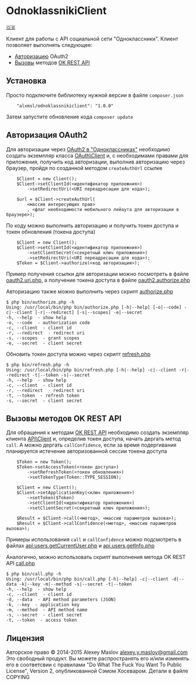 OdnoklassnikiClient
===================

[🇬🇧](/README.en.md)

Клиент для работы с API социальной сети "Одноклассники". Клиент позволяет выполнять следующее:

* [Авторизацию](#oauth2) OAuth2
* [Вызовы](#api) методов [OK REST API](http://apiok.ru/wiki/display/api/Odnoklassniki+REST+API+ru)

Установка
-------

Просто подключите библиотеку нужной версии в файле `composer.json`

```
    "alxmsl/odnoklassnikiclient": "1.0.0"
```

Затем запустите обновление кода `composer update`

## <a name="oauth2"></a> Авторизация OAuth2

Для авторизации через [OAuth2 в "Одноклассниках"](http://apiok.ru/wiki/pages/viewpage.action?pageId=42476652) необходимо
 создать экземпляр класса [OAuth\Client](/source/OAuth2/Client.php) и, с необходимами правами для приложения, получить 
 код авторизации, выполнив авторизацию через браузер, пройдя по созданной методом `createAuthUrl` ссылке 

```
    $Client = new Client();
    $Client->setClientId(<идентификатор прилоежния>)
        ->setRedirectUri(<URI переадресации для кода>);
    
    $url = $Client->createAuthUrl(
        <массив интересующих прав>
        , <флаг необходимости мобильного лейаута для авторизации в браузере>);
```

По коду можно выполнить авторизацию и получить токен доступа и токен обновления (токена доступа)

```
    $Client = new Client();
    $Client->setClientId(<идентификатор прилоежния>)
        ->setClientSecret(<секретный ключ приложения>)
        ->setRedirectUri(<URI переадресации для кода>);
    $Token = $Client->authorize(<код авторизации>);
```

Пример получения ссылки для авторизации можно посмотреть в файле [oauth2.uri.php](/examples/oauth2.uri.php), а получение 
 токена доступа в файле [oauth2.authorize.php](/examples/oauth2.authorize.php)

Авторизацию также можно выполнить через скрипт [authorize.php](/bin/authorize.php)

```
$ php bin/authorize.php -h
Using: /usr/local/bin/php bin/authorize.php [-h|--help] [-o|--code] -c|--client [-r|--redirect] [-s|--scopes] -e|--secret
-h, --help  - show help
-o, --code  - authorization code
-c, --client  - client id
-r, --redirect  - redirect uri
-s, --scopes  - grant scopes
-e, --secret  - client secret
```

Обновить токен доступа можно через скрипт [refresh.php](/bin/refresh.php)

```
$ php bin/refresh.php -h
Using: /usr/local/bin/php bin/refresh.php [-h|--help] -c|--client -r|--redirect -t|--token -s|--secret
-h, --help  - show help
-c, --client  - client id
-r, --redirect  - redirect uri
-t, --token  - refresh token
-s, --secret  - client secret
```

## <a name="api"></a> Вызовы методов OK REST API

Для обращения к методам [OK REST API](http://apiok.ru/wiki/display/api/Odnoklassniki+REST+API+ru) необходимо создать 
 экземпляр клиента [API\Client](/source/API/Client.php) и, определив токен доступа, начать дергать метод `call`. А можно 
 дергать `callConfidence`, если за время подергивания планируется истечение авторизованной сессии токена доступа 

```
    $Token = new Token();
    $Token->setAccessToken(<токен доступа>)
        ->setRefreshToken(<токен обновления>)
        ->setTokenType(Token::TYPE_SESSION);
    
    $Client = new Client();
    $Client->setApplicationKey(<ключ приложения>)
        ->setToken($Token)
        ->setClientId(<идентификатор приложения>)
        ->setClientSecret(<секретный ключ приложения>);
    
    $Result = $Client->call(<метод>, <массив параметров вызова>);
    $Result = $Client->callConfidence(<метод>, <массив параметров вызова>);
```

Примеры использования `call` и `callConfidence` можно подсмотреть в файлах 
 [api.users.getCurrentUser.php](/examples/api.users.getCurrentUser.php) и 
 [api.users.getInfo.php](/examples/api.users.getInfo.php)
 
Аналогично, можно использовать скрипт выполнения метода OK REST API [call.php](/bin/call.php)

```
$ php bin/call.php -h
Using: /usr/local/bin/php bin/call.php [-h|--help] -c|--client -d|--data -k|--key -m|--method -s|--secret -t|--token
-h, --help  - show help
-c, --client  - client id
-d, --data  - API method parameters (JSON)
-k, --key  - application key
-m, --method  - API method name
-s, --secret  - client secret
-t, --token  - access token
```

Лицензия
-------

Авторское право © 2014-2015 Alexey Maslov <alexey.y.maslov@gmail.com>
Это свободный продукт. Вы можете распространять его и/или изменять его в соответсвии
с правилами "Do What The Fuck You Want To Public License", Version 2, 
опубликованной Сэмом Хосеваром. Детали в файле COPYING
